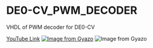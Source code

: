 # DE0-CV_PWM_DECODER
VHDL of PWM decoder for DE0-CV

[YouTube Link](https://youtu.be/5e-K8Agbrxs)
[![Image from Gyazo](https://i.gyazo.com/519c039043ac3b642771dd630424180c.jpg)](https://youtu.be/5e-K8Agbrxs)
![Image from Gyazo](https://i.gyazo.com/8e6a3f2880210ae33469eff0b2d7eb15.jpg)
